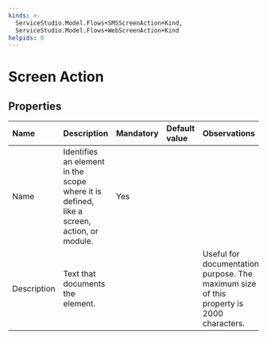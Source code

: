 ```yaml
---
kinds: >-
  ServiceStudio.Model.Flows+SMSScreenAction+Kind,
  ServiceStudio.Model.Flows+WebScreenAction+Kind
helpids: 0
---
```


# Screen Action

## Properties

| Name | Description | Mandatory | Default value | Observations |
| :--- | :--- | :--- | :--- | :--- |
| Name | Identifies an element in the scope where it is defined, like a screen, action, or module. | Yes |  |  |
| Description | Text that documents the element. |  |  | Useful for documentation purpose. The maximum size of this property is 2000 characters. |

